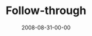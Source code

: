 ---
layout: message
category: message
series: "Rebuild"
title: "Follow-through"
date: 2008-08-31-00-00
message_id: 513
audio-description: "Setbacks are a part of following any vision. How we handle them determines whether or not we grow spiritually through those times of difficulty. In this talk, Chuck Mingo shares a few thoughts on how Nehemiah dealt with setbacks in his effort to rebuild the walls of Jerusalem."
audio: "http://s3.amazonaws.com/crossroadsaudiomessages/Rebuild_Week_3_Follow-through_8_31_08_Chuck_Mingo.mp3"
audio-title: "Rebuild&#58; Follow-Through"
audio-duration: "41:07"
notes-description: " "
notes: "http://www.crossroads.net/players/media/hq/SN_08-30-31_08.pdf "
notes-title: "Rebuild&#58; Follow-Through (Study Notes)"
video-description: "Chuck Mingo shares how to deal with setbacks when following a personal vision."
video-title: "Rebuild&#58; Follow Through"
video: "http://s3.amazonaws.com/crossroadsvideomessages/Rebuild3-Raw.mp4"
video-poster: "https://www.crossroads.net/uploadedfiles/Rebuild-3-still.jpg"
program-description: ""
program: "http://www.crossroads.net/players/media/hq/0830_31Program.pdf"
program-title: "Rebuild: Follow Through (Program)"
---